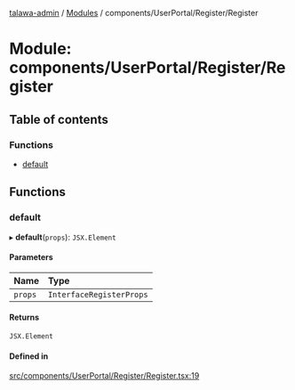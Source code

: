 [talawa-admin](../README.md) / [Modules](../modules.md) / components/UserPortal/Register/Register

# Module: components/UserPortal/Register/Register

## Table of contents

### Functions

- [default](components_UserPortal_Register_Register.md#default)

## Functions

### default

▸ **default**(`props`): `JSX.Element`

#### Parameters

| Name | Type |
| :------ | :------ |
| `props` | `InterfaceRegisterProps` |

#### Returns

`JSX.Element`

#### Defined in

[src/components/UserPortal/Register/Register.tsx:19](https://github.com/palisadoes/talawa-admin/blob/5828937/src/components/UserPortal/Register/Register.tsx#L19)
